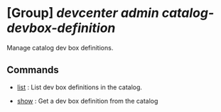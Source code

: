 # [Group] _devcenter admin catalog-devbox-definition_

Manage catalog dev box definitions.

## Commands

- [list](/Commands/devcenter/admin/catalog-devbox-definition/_list.md)
: List dev box definitions in the catalog.

- [show](/Commands/devcenter/admin/catalog-devbox-definition/_show.md)
: Get a dev box definition from the catalog

